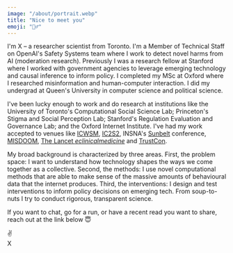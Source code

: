 ```yaml
---
image: "/about/portrait.webp"
title: "Nice to meet you"
emoji: "🙋‍♂️"
---
```


I'm X – a researcher scientist from Toronto. I'm a Member of Technical Staff on OpenAI's Safety Systems team where I work to detect novel harms from AI (moderation research). Previously I was a research fellow at Stanford where I worked with government agencies to leverage emerging technology and causal inference to inform policy. I completed my MSc at Oxford where I researched misinformation and human-computer interaction. I did my undergrad at Queen's University in computer science and political science.

I've been lucky enough to work and do research at institutions like the University of Toronto's Computational Social Science Lab; Princeton's Stigma and Social Perception Lab; Stanford's Regulation Evaluation and Governance Lab; and the Oxford Internet Institute. I've had my work accepted to venues like [ICWSM](https://www.icwsm.org), [IC2S2](http://ic2s2.org), INSNA's [Sunbelt](https://www.insna.org/sunbelt-archives) conference, [MISDOOM](https://www.oii.ox.ac.uk/misdoom-2021/), [The Lancet *eclinicalmedicine*](https://www.thelancet.com/journals/eclinm/home) and [TrustCon](https://www.tspa.org/event/trustcon-2023/).

My broad background is characterized by three areas. First, the problem space: I want to understand how technology shapes the ways we come together as a collective. Second, the methods: I use novel computational methods that are able to make sense of the massive amounts of behavioural data that the internet produces. Third, the interventions: I design and test interventions to inform policy decisions on emerging tech. From soup-to-nuts I try to conduct rigorous, transparent science.

If you want to chat, go for a run, or have a recent read you want to share, reach out at the link below 😇

✌️<br/>
X